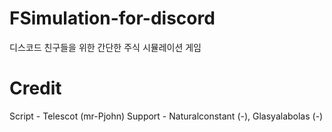 # FSimulation-for-discord
디스코드 친구들을 위한 간단한 주식 시뮬레이션 게임

# Credit
Script - Telescot (mr-Pjohn)
Support - Naturalconstant (-), Glasyalabolas (-)

